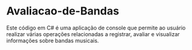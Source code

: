 # Avaliacao-de-Bandas
 Este código em C# é uma aplicação de console que permite ao usuário realizar várias operações relacionadas a registrar, avaliar e visualizar informações sobre bandas musicais. 
